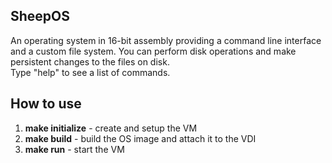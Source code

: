 ## SheepOS
An operating system in 16-bit assembly providing a command line interface and a custom file system. You can perform disk operations and make persistent changes to the files on disk. <br>
Type "help" to see a list of commands.

## How to use
1. **make initialize** - create and setup the VM
2. **make build** - build the OS image and attach it to the VDI
3. **make run** - start the VM
